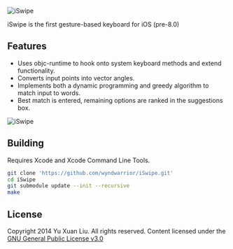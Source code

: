 ![iSwipe](img/preview.png)

iSwipe is the first gesture-based keyboard for iOS (pre-8.0)

Features
---------
- Uses objc-runtime to hook onto system keyboard methods and extend functionality.
- Converts input points into vector angles.
- Implements both a dynamic programming and greedy algorithm to match input to words.
- Best match is entered, remaining options are ranked in the suggestions box.

![iSwipe](img/animate.gif)

Building
----------
Requires Xcode and Xcode Command Line Tools.

```sh
git clone 'https://github.com/wyndwarrior/iSwipe.git'
cd iSwipe
git submodule update --init --recursive
make
```

License
--------

Copyright 2014 Yu Xuan Liu. All rights reserved. Content licensed under the [GNU General Public License v3.0](LICENSE)
